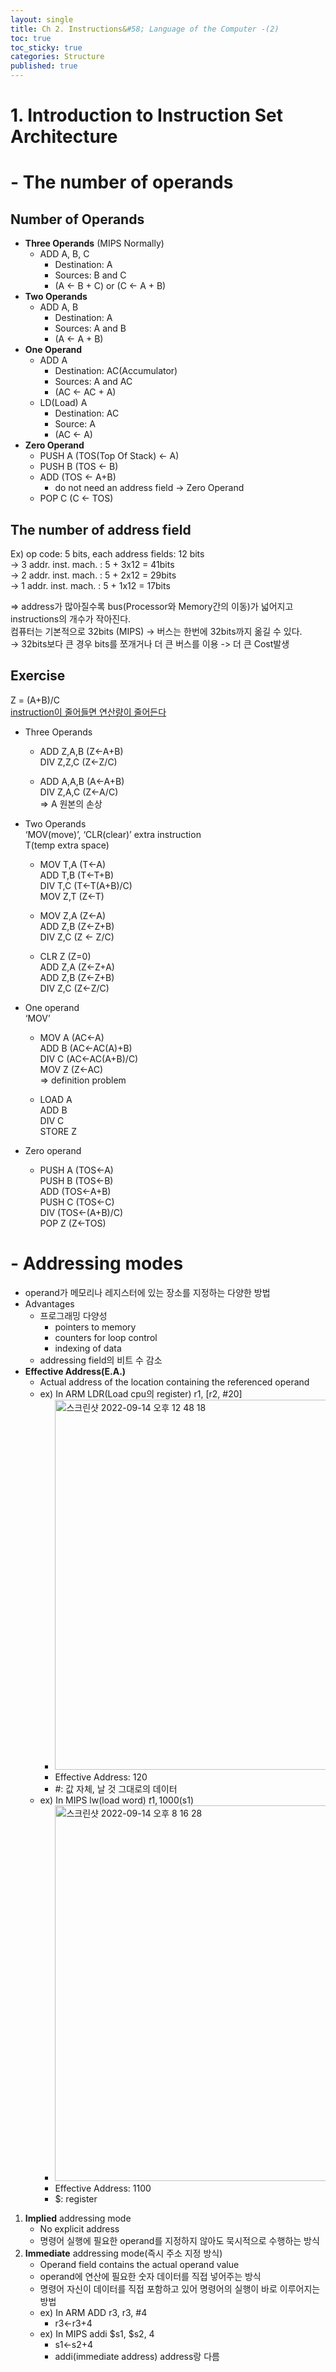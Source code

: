```yaml
---
layout: single
title: Ch 2. Instructions&#58; Language of the Computer -(2)
toc: true
toc_sticky: true
categories: Structure
published: true
---
```


# 1. Introduction to Instruction Set Architecture
# - The number of operands

## Number of Operands
* **Three Operands** (MIPS Normally)
    * ADD A, B, C
        * Destination: A
        * Sources: B and C
        * (A ← B + C) or (C ← A + B)
* **Two Operands**
    * ADD A, B
        * Destination: A
        * Sources: A and B
        * (A ← A + B)
* **One Operand**
    * ADD A
        * Destination: AC(Accumulator)
        * Sources: A and AC
        * (AC ← AC + A)
    * LD(Load) A
        * Destination: AC
        * Source: A
        * (AC ← A)
* **Zero Operand**
    * PUSH A (TOS(Top Of Stack) ← A)
    * PUSH B (TOS ← B)
    * ADD (TOS ← A+B)
        * do not need an address field -> Zero Operand
    * POP C (C ← TOS)


## The number of address field
Ex) op code: 5 bits, each address fields: 12 bits<br/>
→ 3 addr. inst. mach. : 5 + 3x12 = 41bits<br/>
→ 2 addr. inst. mach. : 5 + 2x12 = 29bits<br/>
→ 1 addr. inst. mach. : 5 + 1x12 = 17bits<br/>

=> address가 많아질수록 bus(Processor와 Memory간의 이동)가 넓어지고 instructions의 개수가 작아진다.<br/>
컴퓨터는 기본적으로 32bits (MIPS) → 버스는 한번에 32bits까지 옮길 수 있다.<br/>
→ 32bits보다 큰 경우 bits를 쪼개거나 더 큰 버스를 이용 -> 더 큰 Cost발생<br/>


## Exercise
Z = (A+B)/C<br/>
<u>instruction이 줄어들면 연산량이 줄어든다</u>

* Three Operands
    * ADD Z,A,B (Z←A+B)<br/>
      DIV Z,Z,C (Z←Z/C)

    * ADD A,A,B (A←A+B)<br/>
      DIV Z,A,C (Z←A/C)<br/>
      => A 원본의 손상

* Two Operands<br/>
  ‘MOV(move)’, ‘CLR(clear)’ extra instruction<br/>
   T(temp extra space)<br/>
    * MOV T,A (T←A)<br/>
      ADD T,B (T←T+B)<br/>
      DIV T,C (T←T(A+B)/C)<br/>
      MOV Z,T (Z←T)

    * MOV Z,A (Z←A)<br/>
      ADD Z,B (Z←Z+B)<br/>
      DIV Z,C (Z ← Z/C)

    * CLR Z (Z=0)<br/>
      ADD Z,A (Z←Z+A)<br/>
      ADD Z,B (Z←Z+B)<br/>
      DIV Z,C (Z←Z/C)

* One operand<br/>
  ‘MOV’
    * MOV A (AC←A)<br/>
      ADD B (AC←AC(A)+B)<br/>
      DIV C (AC←AC(A+B)/C)<br/>
      MOV Z (Z←AC)<br/>
      => definition problem

    * LOAD A<br/>
      ADD B<br/>
      DIV C<br/>
      STORE Z

* Zero operand
    * PUSH A (TOS←A)<br/>
      PUSH B (TOS←B)<br/>
      ADD (TOS←A+B)<br/>
      PUSH C (TOS←C)<br/>
      DIV (TOS←(A+B)/C)<br/>
      POP Z (Z←TOS)


# - Addressing modes
* operand가 메모리나 레지스터에 있는 장소를 지정하는 다양한 방법
* Advantages
    * 프로그래밍 다양성
        * pointers to memory
        * counters for loop control
        * indexing of data
    * addressing field의 비트 수 감소
* **Effective Address(E.A.)**
    * Actual address of the location containing the referenced operand
    * ex) In ARM  LDR(Load cpu의 register) r1, [r2, #20]
        * <img width="592" alt="스크린샷 2022-09-14 오후 12 48 18" src="https://user-images.githubusercontent.com/63464299/190156153-f3ef6bc6-da03-4e74-968a-9c510f079f4e.png">
        * Effective Address: 120
        * #: 값 자체, 날 것 그대로의 데이터
    * ex) In MIPS  lw(load word) $t1, 1000($s1)
        * <img width="601" alt="스크린샷 2022-09-14 오후 8 16 28" src="https://user-images.githubusercontent.com/63464299/190156160-1e9df0c9-6359-408a-8a17-de849033c2b0.png">
        * Effective Address: 1100
        * $: register


1. **Implied** addressing mode 
	* No explicit address
	* 명령어 실행에 필요한 operand를 지정하지 않아도 묵시적으로 수행하는 방식
2. **Immediate** addressing mode(즉시 주소 지정 방식)
	* Operand field contains the actual operand value 
	* operand에 연산에 필요한 숫자 데이터를 직접 넣어주는 방식
	* 명령어 자신이 데이터를 직접 포함하고 있어 명령어의 실행이 바로 이루어지는 방법
	* ex) In ARM ADD r3, r3, #4
	  * r3←r3+4
	* ex) In MIPS  addi $s1, $s2, 4
		* s1←s2+4
		* addi(immediate address) address랑 다름
